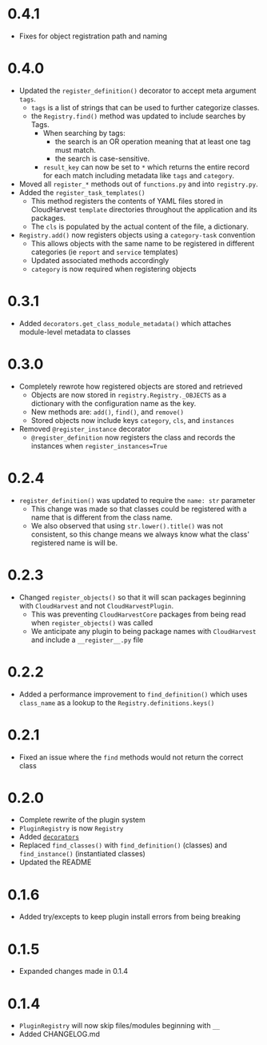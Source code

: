 # 0.4.1
- Fixes for object registration path and naming

# 0.4.0
- Updated the `register_definition()` decorator to accept meta argument `tags`.
  - `tags` is a list of strings that can be used to further categorize classes.
  - the `Registry.find()` method was updated to include searches by Tags.
    - When searching by tags:
      - the search is an OR operation meaning that at least one tag must match.
      - the search is case-sensitive.
    - `result_key` can now be set to `*` which returns the entire record for each match including metadata like `tags` and `category`.
- Moved all `register_*` methods out of `functions.py` and into `registry.py`. 
- Added the `register_task_templates()`
  - This method registers the contents of YAML files stored in CloudHarvest `template` directories throughout the application and its packages.
  - The `cls` is populated by the actual content of the file, a dictionary.
- `Registry.add()` now registers objects using a `category-task` convention
  - This allows objects with the same name to be registered in different categories (ie `report` and `service` templates)
  - Updated associated methods accordingly
  - `category` is now required when registering objects

# 0.3.1
- Added `decorators.get_class_module_metadata()` which attaches module-level metadata to classes

# 0.3.0
- Completely rewrote how registered objects are stored and retrieved
  - Objects are now stored in `registry.Registry._OBJECTS` as a dictionary with the configuration name as the key.
  - New methods are: `add()`, `find()`, and `remove()`
  - Stored objects now include keys `category`, `cls`, and `instances`
- Removed `@register_instance` decorator
  - `@register_definition` now registers the class and records the instances when `register_instances=True`


# 0.2.4
- `register_definition()` was updated to require the `name: str` parameter 
  - This change was made so that classes could be registered with a name that is different from the class name.
  - We also observed that using `str.lower().title()` was not consistent, so this change means we always know what the class' registered name is will be.

# 0.2.3
- Changed `register_objects()` so that it will scan packages beginning with `CloudHarvest` and not `CloudHarvestPlugin`.
  - This was preventing `CloudHarvestCore` packages from being read when `register_objects()` was called
  - We anticipate any plugin to being package names with `CloudHarvest` and include a `__register__.py` file

# 0.2.2
- Added a performance improvement to `find_definition()` which uses `class_name` as a lookup to the `Registry.definitions.keys()`

# 0.2.1
- Fixed an issue where the `find` methods would not return the correct class

# 0.2.0
- Complete rewrite of the plugin system
- `PluginRegistry` is now `Registry`
- Added [`decorators`](CloudHarvestCorePluginManager/decorators.py)
- Replaced `find_classes()` with `find_definition()` (classes) and `find_instance()` (instantiated classes)
- Updated the README

# 0.1.6
- Added try/excepts to keep plugin install errors from being breaking

# 0.1.5
- Expanded changes made in 0.1.4

# 0.1.4
- `PluginRegistry` will now skip files/modules beginning with `__`
- Added CHANGELOG.md
